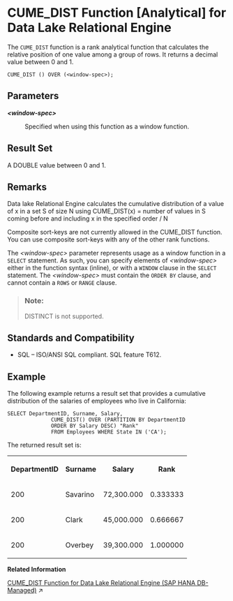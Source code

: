 <!-- loioa54314be84f210159603ce84a892876c -->

# CUME\_DIST Function \[Analytical\] for Data Lake Relational Engine

The `CUME_DIST` function is a rank analytical function that calculates the relative position of one value among a group of rows. It returns a decimal value between 0 and 1.



```
CUME_DIST () OVER (<window-spec>);
```



<a name="loioa54314be84f210159603ce84a892876c__CUME_DIST_parm1"/>

## Parameters


<dl>
<dt><b>

*<window-spec\>*

</b></dt>
<dd>

Specified when using this function as a window function.



</dd>
</dl>



<a name="loioa54314be84f210159603ce84a892876c__CUME_DIST_returns1"/>

## Result Set

A DOUBLE value between 0 and 1.



<a name="loioa54314be84f210159603ce84a892876c__CUME_DIST_remarks1"/>

## Remarks

Data lake Relational Engine calculates the cumulative distribution of a value of x in a set S of size N using CUME\_DIST\(x\) = number of values in S coming before and including x in the specified order / N

Composite sort-keys are not currently allowed in the CUME\_DIST function. You can use composite sort-keys with any of the other rank functions.

The *<window-spec\>* parameter represents usage as a window function in a `SELECT` statement. As such, you can specify elements of *<window-spec\>* either in the function syntax \(inline\), or with a `WINDOW` clause in the `SELECT` statement. The *<window-spec\>* must contain the `ORDER BY` clause, and cannot contain a `ROWS` or `RANGE` clause.

> ### Note:  
> DISTINCT is not supported.



<a name="loioa54314be84f210159603ce84a892876c__CUME_DIST_standards1"/>

## Standards and Compatibility

-   SQL – ISO/ANSI SQL compliant. SQL feature T612.



<a name="loioa54314be84f210159603ce84a892876c__CUME_DIST_example1"/>

## Example

The following example returns a result set that provides a cumulative distribution of the salaries of employees who live in California:

```
SELECT DepartmentID, Surname, Salary,
              CUME_DIST() OVER (PARTITION BY DepartmentID
              ORDER BY Salary DESC) "Rank"
              FROM Employees WHERE State IN ('CA');
```

The returned result set is:


<table>
<tr>
<th valign="top">

DepartmentID

</th>
<th valign="top">

Surname

</th>
<th valign="top">

Salary

</th>
<th valign="top">

Rank

</th>
</tr>
<tr>
<td valign="top">

200

</td>
<td valign="top">

Savarino

</td>
<td valign="top">

72,300.000

</td>
<td valign="top">

0.333333

</td>
</tr>
<tr>
<td valign="top">

200

</td>
<td valign="top">

Clark

</td>
<td valign="top">

45,000.000

</td>
<td valign="top">

0.666667

</td>
</tr>
<tr>
<td valign="top">

200

</td>
<td valign="top">

Overbey

</td>
<td valign="top">

39,300.000

</td>
<td valign="top">

1.000000

</td>
</tr>
</table>

**Related Information**  


[CUME_DIST Function for Data Lake Relational Engine (SAP HANA DB-Managed)](https://help.sap.com/viewer/a898e08b84f21015969fa437e89860c8/2023_4_QRC/en-US/65729084257448758370d2196d0f1021.html "The CUME_DIST function is a rank analytical function that calculates the relative position of one value among a group of rows. It returns a decimal value between 0 and 1.") :arrow_upper_right:

